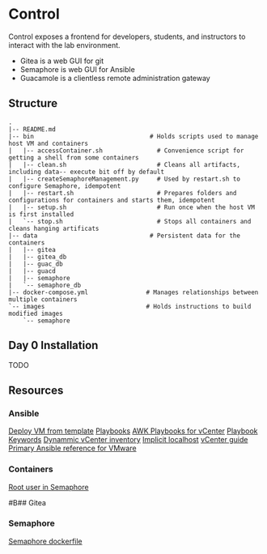 # Control

Control exposes a frontend for developers, students, and instructors to interact with the lab environment. 

- Gitea is a web GUI for git
- Semaphore is web GUI for Ansible
- Guacamole is a clientless remote administration gateway

## Structure
```
.
|-- README.md
|-- bin                                # Holds scripts used to manage host VM and containers
|   |-- accessContainer.sh               # Convenience script for getting a shell from some containers
|   |-- clean.sh                         # Cleans all artifacts, including data-- execute bit off by default
|   |-- createSemaphoreManagement.py     # Used by restart.sh to configure Semaphore, idempotent
|   |-- restart.sh                       # Prepares folders and configurations for containers and starts them, idempotent
|   |-- setup.sh                         # Run once when the host VM is first installed
|   `-- stop.sh                          # Stops all containers and cleans hanging artificats 
|-- data                               # Persistent data for the containers
|   |-- gitea 
|   |-- gitea_db
|   |-- guac_db
|   |-- guacd
|   |-- semaphore
|   `-- semaphore_db
|-- docker-compose.yml                # Manages relationships between multiple containers
`-- images                            # Holds instructions to build modified images
    `-- semaphore
```

## Day 0 Installation

TODO

## Resources
 
### Ansible
[Deploy VM from template](https://docs.ansible.com/ansible/latest/scenario_guides/vmware_scenarios/scenario_clone_template.html)
[Playbooks](https://docs.ansible.com/ansible/latest/user_guide/playbooks_intro.html)
[AWK Playbooks for vCenter](https://www.robvit.com/ansible-tower-awx/ansible-vmware-playbook-examples/)
[Playbook Keywords](https://docs.ansible.com/ansible/latest/reference_appendices/playbooks_keywords.html)
[Dynammic vCenter inventory](http://vcloud-lab.com/entries/devops/ansible-for-vmwary-using-vmware-vm-inventory-dynamic-inventory-plugin)
[Implicit localhost](https://docs.ansible.com/ansible/2.6/inventory/implicit_localhost.html)
[vCenter guide](https://pelegit.co.il/how-to-run-ansible-on-vcenter/)
[Primary Ansible reference for VMware](https://docs.ansible.com/ansible/latest/collections/community/vmware/index.html#scenario-guide)

### Containers
[Root user in Semaphore](https://stackoverflow.com/questions/61683448/how-to-run-bash-as-user-root-on-alpine-images-with-docker-su-must-be-suid-to-w)

#B## Gitea

### Semaphore
[Semaphore dockerfile](https://github.com/ansible-semaphore/semaphore/blob/develop/deployment/docker/dev/Dockerfile)

